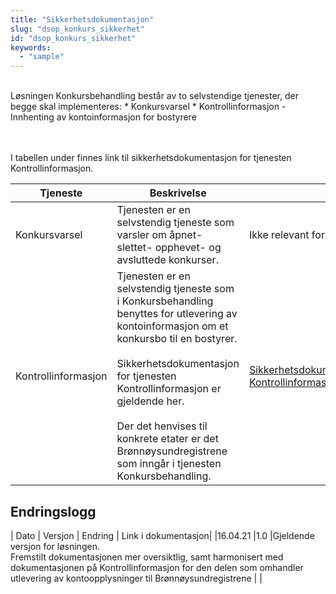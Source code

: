 ```yaml
---
title: "Sikkerhetsdokumentasjon"
slug: "dsop_konkurs_sikkerhet"
id: "dsop_konkurs_sikkerhet"
keywords:
  - "sample"
---
```


<br>
Løsningen Konkursbehandling består av to selvstendige tjenester, der begge skal implementeres: 
* Konkursvarsel
* Kontrollinformasjon - Innhenting av kontoinformasjon for bostyrere

<br><br>
I tabellen under finnes link til sikkerhetsdokumentasjon for tjenesten Kontrollinformasjon.

|Tjeneste  | Beskrivelse | Link |
| ----- | ----- | ----- |
|Konkursvarsel | Tjenesten er en selvstendig tjeneste som varsler om åpnet- slettet- opphevet- og avsluttede konkurser.  | Ikke relevant for denne tjenesten|
|Kontrollinformasjon |Tjenesten er en selvstendig tjeneste som i Konkursbehandling benyttes for utlevering av kontoinformasjon om et konkursbo til en bostyrer. <br><br>Sikkerhetsdokumentasjon for  tjenesten Kontrollinformasjon er gjeldende her. <br><br>Der det henvises til konkrete etater er det Brønnøysundregistrene som inngår i tjenesten Konkursbehandling.| [Sikkerhetsdokumentasjon Kontrollinformasjon](https://dokumentasjon.dsop.no/dsop_kontroll_sikkerhetslosning.html){:target="_blank"} |


## Endringslogg

| Dato         | Versjon | Endring  | Link i dokumentasjon|
|16.04.21    |1.0  |Gjeldende versjon for løsningen. <br>Fremstilt dokumentasjonen mer oversiktlig, samt harmonisert med dokumentasjonen på Kontrollinformasjon for den delen som omhandler utlevering av kontoopplysninger til Brønnøysundregistrene  |  |
